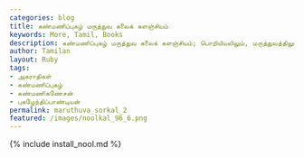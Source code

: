 ```yaml
---  
categories: blog  
title: கண்மணிப்புகழ் மருத்துவ கலைக் களஞ்சியம்
keywords: More, Tamil, Books  
description: கண்மணிப்புகழ் மருத்துவ கலைக் களஞ்சியம்; பொறியியலிலும், மருத்துவத்திலும் தமிழில் சொற்கள் குறைவுதான், என்னும் எண்ணம் தமிழரிடையே உண்டல்லவா? இக்குறையை ஈடு செய்யும் பொருட்டு முனைவர் திருமதி ச.கண்மணிகணேசன் அவர்கள் தன் தம்பி மருத்துவர் புகழேந்திப்பாண்டியனோடு மருத்துவநூல் மொழிபெயர்ப்புப் பணியில் ஈடுபட்டு இந்த கைபேசி நூலை தயாரிக்க உதவியுள்ளார்.
author: Tamilan  
layout: Ruby  
tags:     
- அகராதிகள்
- கண்மணிப்புகழ் 
- கண்மணிகணேசன்
- புகழேந்திப்பாண்டியன்
permalink: maruthuva_sorkal_2  
featured: /images/noolkal_96_6.png  
---  
```

{% include install_nool.md %}  
